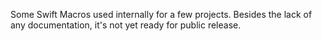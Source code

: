 Some Swift Macros used internally for a few projects.
Besides the lack of any documentation, it's not yet ready for public release.
